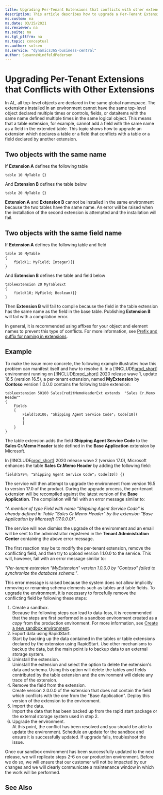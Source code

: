 ```yaml
---
title: Upgrading Per-Tenant Extensions that conflicts with other extensions
description: This article describes how to upgrade a Per-Tenant Extension that contains table or a table field that conflicts with another extension in Dynamics 365 Business Central.
ms.custom: na
ms.date: 03/25/2021
ms.reviewer: na
ms.suite: na
ms.tgt_pltfrm: na
ms.topic: conceptual
ms.author: solsen
ms.service: "dynamics365-business-central"
author: SusanneWindfeldPedersen
---
```


# Upgrading Per-Tenant Extensions that Conflicts with Other Extensions

In AL, all top-level objects are declared in the same global namespace. The extensions installed in an environment cannot have the same top-level object declared multiple times or controls, fields, or dataitems with the same name defined multiple times in the same logical object. This means that a table extension, for example, cannot add a field with the same name as a field in the extended table. This topic shows how to upgrade an extension which declares a table or a field that conflicts with a table or a field declared by another extension.

## Two objects with the same name

If **Extension A** defines the following table

```al
table 10 MyTable {}
```

And **Extension B** defines the table below

```al
table 20 MyTable {}
```

**Extension A** and **Extension B** cannot be installed in the same environment because the two tables have the same name. An error will be raised when the installation of the second extension is attempted and the installation will fail.

## Two objects with the same field name

If **Extension A** defines the following table and field

```al
table 10 MyTable 
{
	field(1; MyField; Integer){}
}
```

And **Extension B** defines the table and field below

```al
tableextension 20 MyTableExt 
{
	field(10; MyField; Boolean){}
}
```

Then **Extension B** will fail to compile because the field in the table extension has the same name as the field in the base table. Publishing **Extension B** will fail with a compilation error.

In general, it is recommended using affixes for your object and element names to prevent this type of conflicts. For more information, see [Prefix and suffix for naming in extensions](../compliance/apptest-prefix-suffix.md).

## Example

To make the issue more concrete, the following example illustrates how this problem can manifest itself and how to resolve it. In a [!INCLUDE[prod_short](../includes/prod_short.md)] environment running on [!INCLUDE[prod_short](../includes/prod_short.md)] 2020 release wave 1, update 16.5 (version 16.5), a per-tenant extension, named **MyExtension** by **Contoso** version 1.0.0.0 contains the following table extension:

```al
tableextension 50100 SalesCreditMemoHeaderExt extends  "Sales Cr.Memo Header"
{
	Fields
	{
		Field(50100; "Shipping Agent Service Code"; Code[10])
		{
		}
	}
}
```

The table extension adds the field **Shipping Agent Service Code** to the **Sales Cr.Memo Header** table defined in the **Base Application** extension by Microsoft.

In [!INCLUDE[prod_short](../includes/prod_short.md)] 2020 release wave 2 (version 17.0), Microsoft enhances the table **Sales Cr.Memo Header** by adding the following field:

```al
field(5794; "Shipping Agent Service Code"; Code[10]) {}
```

The service will then attempt to upgrade the environment from version 16.5 to version 17.0 of the product. During the upgrade process, the per-tenant extension will be recompiled against the latest version of the **Base Application**. The compilation will fail with an error message similar to:  

*"A member of type Field with name "Shipping Agent Service Code" is already defined in Table "Sales Cr.Memo Header" by the extension "Base Application by Microsoft (17.0.0.0)"*. 

The service will now dismiss the upgrade of the environment and an email will be sent to the administrator registered in the **Tenant Administration Center** containing the above error message.

The first reaction may be to modify the per-tenant extension, remove the conflicting field, and then try to upload version 1.1.0.0 to the service. This will, however, fail with an error message similar to:  

*"Per-tenant extension "MyExtension" version 1.0.0.0 by "Contoso" failed to synchronize the database schema."*.

This error message is raised because the system does not allow implicitly removing or renaming schema elements such as tables and table fields. To upgrade the environment, it is necessary to forcefully remove the conflicting field by following these steps:

1. Create a sandbox.  
    Because the following steps can lead to data-loss, it is recommended that the steps are first performed in a sandbox environment created as a *copy* from the production environment. For more information, see [Create a new sandbox environment](../administration/tenant-admin-center-environments.md#create-a-sandbox-environment).
2. Export data using RapidStart.  
    Start by backing up the data contained in the tables or table extensions declared by the extension using RapidStart. Use other mechanisms to backup the data, but the main point is to backup data to an external storage system.
3. Uninstall the extension.  
    Uninstall the extension and select the option to delete the extension's data and schema. Using this option will delete the tables and fields contributed by the table extension and the environment will delete any trace of the extension.
4. Remove the field from the extension.  
    Create version 2.0.0.0 of the extension that does not contain the field which conflicts with the one from the "Base Application". Deploy this version of the extension to the environment.
5. Import the data.  
    Import the data that has been backed up from the rapid start package or the external storage system used in step 2.
6. Upgrade the environment.  
    At this point, the conflict has been resolved and you should be able to update the environment. Schedule an update for the sandbox and ensure it is successfully updated. If upgrade fails, troubleshoot the issue.

Once our sandbox environment has been successfully updated to the next release, we will replicate steps 2-6 on our production environment. Before we do so, we will ensure that our customer will not be impacted by our changes and we will clearly communicate a maintenance window in which the work will be performed.

## See Also
